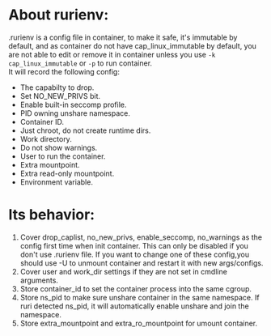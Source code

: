 # About rurienv:
.rurienv is a config file in container, to make it safe, it's immutable by default, and as container do not have cap_linux_immutable by default, you are not able to edit or remove it in container unless you use `-k cap_linux_immutable` or `-p` to run container.      
It will record the following config:      
* The capabilty to drop.
* Set NO_NEW_PRIVS bit.
* Enable built-in seccomp profile.
* PID owning unshare namespace.
* Container ID.
* Just chroot, do not create runtime dirs.
* Work directory.
* Do not show warnings.
* User to run the container.
* Extra mountpoint.
* Extra read-only mountpoint.
* Environment variable.
# Its behavior:
1. Cover drop_caplist, no_new_privs, enable_seccomp, no_warnings as the config first time when init container. This can only be disabled if you don't use .rurienv file. If you want to change one of these config,you should use -U to unmount container and restart it with new args/configs.           
2. Cover user and work_dir settings if they are not set in cmdline arguments.      
3. Store container_id to set the container process into the same cgroup.      
4. Store ns_pid to make sure unshare container in the same namespace. If ruri detected ns_pid, it will automatically enable unshare and join the namespace.            
5. Store extra_mountpoint and extra_ro_mountpoint for umount container.      